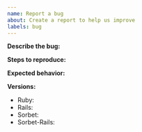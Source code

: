 ```yaml
---
name: Report a bug
about: Create a report to help us improve
labels: bug
---
```


**Describe the bug:**


**Steps to reproduce:**


**Expected behavior:**


**Versions:**
<!-- Please include what software versions you are running.
     You can get many of these by running CLI commands, such as:
     $ ruby --version
     $ rails --version
     $ srb --version
-->
- Ruby:
- Rails:
- Sorbet:
- Sorbet-Rails:

